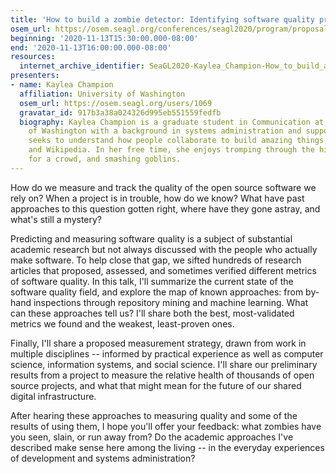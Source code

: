 ```yaml
---
title: 'How to build a zombie detector: Identifying software quality problems'
osem_url: https://osem.seagl.org/conferences/seagl2020/program/proposals/782
beginning: '2020-11-13T15:30:00.000-08:00'
end: '2020-11-13T16:00:00.000-08:00'
resources:
  internet_archive_identifier: SeaGL2020-Kaylea_Champion-How_to_build_a_zombie_detector
presenters:
- name: Kaylea Champion
  affiliation: University of Washington
  osem_url: https://osem.seagl.org/users/1069
  gravatar_id: 917b3a38a024326d995eb551559fedfb
  biography: Kaylea Champion is a graduate student in Communication at the University
    of Washington with a background in systems administration and support. Her research
    seeks to understand how people collaborate to build amazing things, like GNU/Linux
    and Wikipedia. In her free time, she enjoys tromping through the hills, cooking
    for a crowd, and smashing goblins.
---
```


How do we measure and track the quality of the open source software we rely on? When a project is in trouble, how do we know? What have past approaches to this question gotten right, where have they gone astray, and what's still a mystery?

Predicting and measuring software quality is a subject of substantial academic research but not always discussed with the people who actually make software. To help close that gap, we sifted hundreds of research articles that proposed, assessed, and sometimes verified different metrics of software quality. In this talk, I'll summarize the current state of the software quality field, and explore the map of known approaches: from by-hand inspections through repository mining and machine learning. What can these approaches tell us? I'll share both the best, most-validated metrics we found and the weakest, least-proven ones.

Finally, I'll share a proposed measurement strategy, drawn from work in multiple disciplines -- informed by practical experience as well as computer science, information systems, and social science. I'll share our preliminary results from a project to measure the relative health of thousands of open source projects, and what that might mean for the future of our shared digital infrastructure.

After hearing these approaches to measuring quality and some of the results of using them, I hope you'll offer your feedback: what zombies have you seen, slain, or run away from? Do the academic approaches I've described make sense here among the living -- in the everyday experiences of development and systems administration?
